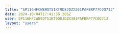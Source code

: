```yaml
---
title: "SP116HFCWB9QT51KT9D8JDZX301PAFBRP77C0Q71J"
date: 2024-10-04T17:41:56.365Z
user: SP116HFCWB9QT51KT9D8JDZX301PAFBRP77C0Q71J
layout: "users"
---
```

    